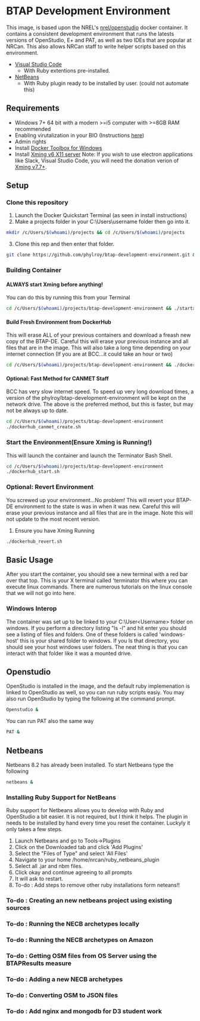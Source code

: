 # BTAP Development Environment

This image, is based upon the NREL's [nrel/openstudio](https://hub.docker.com/r/nrel/openstudio/) docker container. It contains a consistent development environment that runs the latests versions of OpenStudio, E+ and PAT, as well as two IDEs that are popular at NRCan. This also allows NRCan staff to write helper scripts based on this environment.

 * [Visual Studio Code]()
 	* With Ruby extentions pre-installed.
 * [NetBeans]()
 	* With Ruby plugin ready to be installed by user. (could not automate this)  


## Requirements
* Windows 7+ 64 bit with a modern >=i5 computer with >=8GB RAM recommended
* Enabling virutalization in your BIO (Instructions [here](https://docs.fedoraproject.org/en-US/Fedora/13/html/Virtualization_Guide/sect-Virtualization-Troubleshooting-Enabling_Intel_VT_and_AMD_V_virtualization_hardware_extensions_in_BIOS.html))
* Admin rights
* Install [Docker Toolbox for Windows](https://docs.docker.com/toolbox/toolbox_install_windows/)
* Install [Xming v6 X11 server](http://sourceforge.net/projects/xming/files/Xming/6.9.0.31/Xming-6-9-0-31-setup.exe/download) Note: If you wish to use electron applications like Slack, Visual Studio Code, you will need the donation verion of [Xming v7.7+](http://www.straightrunning.com/XmingNotes/#head-16).  



## Setup

### Clone this repository
1. Launch the Docker Quickstart Terminal (as seen in install instructions)
2. Make a projects folder in your C:\Users\username folder then go into it.
```bash
mkdir /c/Users/$(whoami)/projects && cd /c/Users/$(whoami)/projects
```
3.    Clone this rep and then enter that folder.
```bash
git clone https://github.com/phylroy/btap-development-environment.git && cd btap-development-environment
```
### Building Container
#### ALWAYS start Xming before anything!
You can do this by running this from your Terminal
```bash
cd /c/Users/$(whoami)/projects/btap-development-environment && ./startx.sh
```
#### Build Fresh Environment from DockerHub
This will erase ALL of your previous containers and download a freash new copy of the BTAP-DE. Careful this will erase your previous instance and all files that are in the image. This will also take a long time depending on your internet connection (If you are at BCC...it could take an hour or two)
```bash
cd /c/Users/$(whoami)/projects/btap-development-environment && ./dockerhub_create.sh
```
#### Optional: Fast Method for CANMET Staff
BCC has very slow internet speed. To speed up very long download times, a version of the phylroy/btap-development-environment will be kept on the network drive. The above is the preferred method, but this is faster, but may not be always up to date.
```bash
cd /c/Users/$(whoami)/projects/btap-development-environment
./dockerhub_canmet_create.sh
```
### Start the Environment(Ensure Xming is Running!)
This will launch the container and launch the Terminator Bash Shell.
```bash
cd /c/Users/$(whoami)/projects/btap-development-environment
./dockerhub_start.sh
```
### Optional: Revert Environment
You screwed up your environment...No problem! This will revert your BTAP-DE environment to the state is was in when it was new. Careful this will erase your previous instance and all files that are in the image. Note this will not update to the most recent version.  
1. Ensure you have Xming Running
```bash
./dockerhub_revert.sh
```
## Basic Usage
After you start the container, you should see a new terminal with a red bar over that top. This is your X terminal called 'terminator this where you can execute linux commands. There are numerous tutorials on the linux console that we will not go into here.
### Windows Interop
The container was set up to be linked to your C:\User\<Username> folder on windows. If you perform a directory listing "ls -l" and hit enter you should see a listing of files and folders. One of these folders is called 'windows-host' this is your shared folder to windows.  If you ls that directory, you should see your host windows user folders. The neat thing is that you can interact with that folder like it was a mounted drive.
## Openstudio
OpenStudio is installed in the image, and the default ruby implemenation is linked to OpenStudio as well, so you can run ruby scripts easiy. You may also run OpenStudio by typing the following at the command prompt.
```bash
Openstudio &
```
You can run PAT also the same way
```bash
PAT &
```
## Netbeans
Netbeans 8.2 has already been installed. To start Netbeans type the following
```bash
netbeans &
```
### Installing Ruby Support for NetBeans
Ruby support for Netbeans allows you to develop with Ruby and OpenStudio a bit easier. It is not required, but I think it helps. The plugin in needs to be installed by hand every time you reset the container. Luckyly it only takes a few steps.

1. Launch Netbeans and go to Tools->Plugins
2. Click on the Downloaded tab and click 'Add Plugins'
3. Select the "Files of Type" and select 'All Files'
4. Navigate to your home /home/nrcan/ruby_netbeans_plugin
5. Select all .jar and nbm files.
6. Click okay and continue agreeing to all prompts
7. It will ask to restart.
8. To-do : Add steps to remove other ruby installations form neteans!!

### To-do : Creating an new netbeans project using existing sources
### To-do : Running the NECB archetypes locally
### To-do : Running the NECB archetypes on Amazon
### To-do : Getting OSM files from OS Server using the BTAPResults measure
### To-do : Adding a new NECB archetypes
### To-do : Converting OSM to JSON files
### To-do : Add nginx and mongodb for D3 student work
